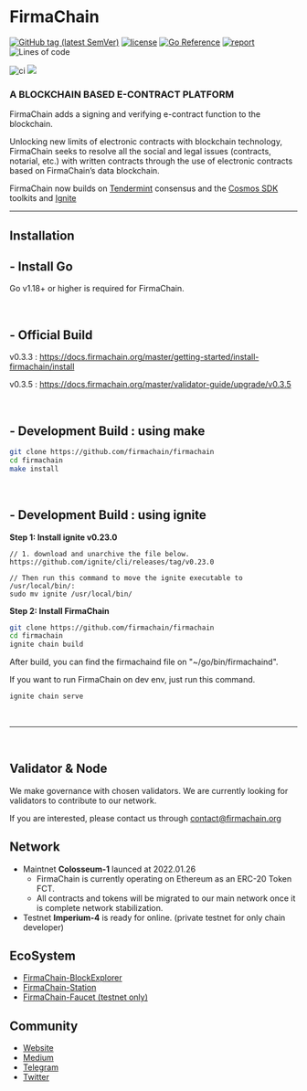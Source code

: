 # FirmaChain

[![GitHub tag (latest SemVer)](https://img.shields.io/github/v/tag/firmachain/firmachain)](https://github.com/firmachain/firmachain/releases)
[![license](https://img.shields.io/badge/License-Apache%202.0-blue.svg)](https://github.com/firmachain/firmachain/blob/master/LICENSE)
[![Go Reference](https://pkg.go.dev/badge/github.com/firmachain/firmachain/.svg)](https://pkg.go.dev/github.com/firmachain/firmachain/)
[![report](https://goreportcard.com/badge/github.com/firmachain/firmachain)](https://goreportcard.com/report/github.com/firmachain/firmachain)
![Lines of code](https://img.shields.io/tokei/lines/github/firmachain/firmachain)

![ci](https://github.com/firmachain/firmachain/actions/workflows/test.yml/badge.svg)
<a href="https://codecov.io/gh/firmachain/firmachain">
    <img src="https://codecov.io/gh/firmachain/firmachain/branch/master/graph/badge.svg">
</a>


### A BLOCKCHAIN BASED E-CONTRACT PLATFORM

FirmaChain adds a signing and verifying e-contract function to the blockchain. 

Unlocking new limits of electronic contracts with blockchain technology, FirmaChain seeks to resolve all the social and legal issues (contracts, notarial, etc.) with written contracts through the use of electronic contracts based on FirmaChain’s data blockchain.

FirmaChain now builds on [Tendermint](https://github.com/tendermint/tendermint) consensus and the [Cosmos SDK](https://github.com/cosmos/cosmos-sdk) toolkits and [Ignite](https://github.com/ignite/cli/)

---

## Installation

## - Install Go ##

Go v1.18+ or higher is required for FirmaChain.

</br>

## - Official Build  ##


v0.3.3 : https://docs.firmachain.org/master/getting-started/install-firmachain/install

v0.3.5 : https://docs.firmachain.org/master/validator-guide/upgrade/v0.3.5

</br>


## - Development Build : using make ##

```bash
git clone https://github.com/firmachain/firmachain
cd firmachain
make install
```

</br>

## - Development Build : using ignite ##

**Step 1: Install ignite v0.23.0**
```
// 1. download and unarchive the file below. 
https://github.com/ignite/cli/releases/tag/v0.23.0

// Then run this command to move the ignite executable to /usr/local/bin/:
sudo mv ignite /usr/local/bin/
```

**Step 2: Install FirmaChain**

```bash
git clone https://github.com/firmachain/firmachain
cd firmachain
ignite chain build
```

After build, you can find the firmachaind file on "~/go/bin/firmachaind".

If you want to run FirmaChain on dev env, just run this command.

```bash
ignite chain serve
```

</br>

---
</br>

## Validator & Node
We make governance with chosen validators.
We are currently looking for validators to contribute to our network. 

If you are interested, please contact us through contact@firmachain.org


## Network 

- Maintnet **Colosseum-1** launced at 2022.01.26
    - FirmaChain is currently operating on Ethereum as an ERC-20 Token FCT. 
    - All contracts and tokens will be migrated to our main network once it is complete network stabilization.
- Testnet **Imperium-4** is ready for online. (private testnet for only chain developer)

## EcoSystem
- [FirmaChain-BlockExplorer](https://github.com/FirmaChain/firmachain-explorer)
- [FirmaChain-Station](https://github.com/FirmaChain/firma-station) 
- [FirmaChain-Faucet (testnet only)](https://github.com/FirmaChain/firmachain-faucet) 

## Community
- [Website](https://firmachain.org/#/)
- [Medium](https://medium.com/firmachain)
- [Telegram](https://t.me/firmachain_announcement)
- [Twitter](https://twitter.com/firmachain)
